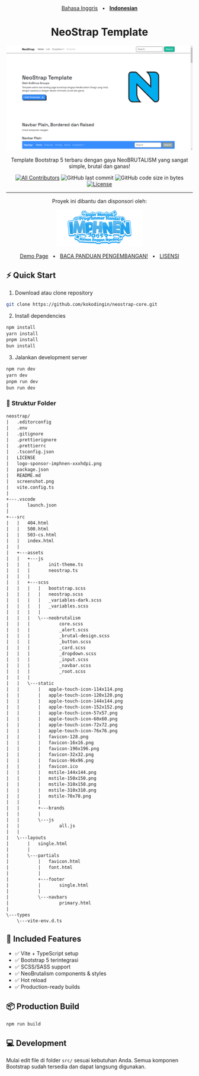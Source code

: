 <div align="center" style="margin-bottom: 1rem">
  <a href="./README.md">Bahasa Inggris</a>
  <span style="margin-left: .5rem;margin-right: .5rem">•</span>
  <a href="./README-id.md"><strong>Indonesian</strong></a>
</div>

<h1 align="center">NeoStrap Template</h1>

![Screenshot](./screenshot.png)

<p align="center">Template Bootstrap 5 terbaru dengan gaya NeoBRUTALISM yang sangat simple, brutal dan ganas!</p>


<div align="center">

  [![All Contributors](https://img.shields.io/github/contributors/kokodingin/neostrap-core)](https://github.com/kokodingin/neostrap-core/graphs/contributors)
  ![GitHub last commit](https://img.shields.io/github/last-commit/kokodingin/neostrap-core.svg)
  ![GitHub code size in bytes](https://img.shields.io/github/languages/code-size/kokodingin/neostrap-core)
  [![License](https://img.shields.io/github/license/kokodingin/neostrap-core.svg)](LICENSE)
  
  <hr />

  <p>Proyek ini dibantu dan disponsori oleh:</p>

  <div style="text-align: center">
    <a href="https://www.facebook.com/groups/programmerhandal/">
      <img src="./logo-sponsor-imphnen-xxxhdpi.png" height="100px" />
    </a>
  </div>

  <p align="center">
    <a href="http://neostrap.kokodingin.id">Demo Page</a>
    <span style="margin-left: .5rem;margin-right: .5rem">•</span>
    <a href="./CONTRIBUTE.md">BACA PANDUAN PENGEMBANGAN!</a>
    <span style="margin-left: .5rem;margin-right: .5rem">•</span>
    <a href="./LICENSE">LISENSI</a>
  </p>
</div>

## ⚡ Quick Start

1. Download atau clone repository
```bash
git clone https://github.com/kokodingin/neostrap-core.git
```

2. Install dependencies
```bash
npm install
yarn install
pnpm install
bun install
```

3. Jalankan development server
```bash
npm run dev
yarn dev
pnpm run dev
bun run dev
```

### 📁 Struktur Folder
```
neostrap/
|   .editorconfig
|   .env
|   .gitignore
|   .prettierignore
|   .prettierrc
|   .tsconfig.json
|   LICENSE
|   logo-sponsor-imphnen-xxxhdpi.png
|   package.json
|   README.md
|   screenshot.png
|   vite.config.ts
|
+---.vscode
|       launch.json
|
+---src
|   |   404.html
|   |   500.html
|   |   503-cs.html
|   |   index.html
|   |
|   +---assets
|   |   +---js
|   |   |       init-theme.ts
|   |   |       neostrap.ts
|   |   |
|   |   +---scss
|   |   |   |   bootstrap.scss
|   |   |   |   neostrap.scss
|   |   |   |   _variables-dark.scss
|   |   |   |   _variables.scss
|   |   |   |
|   |   |   \---neobrutalism
|   |   |           core.scss
|   |   |           _alert.scss
|   |   |           _brutal-design.scss
|   |   |           _button.scss
|   |   |           _card.scss
|   |   |           _dropdown.scss
|   |   |           _input.scss
|   |   |           _navbar.scss
|   |   |           _root.scss
|   |   |
|   |   \---static
|   |       |   apple-touch-icon-114x114.png
|   |       |   apple-touch-icon-120x120.png
|   |       |   apple-touch-icon-144x144.png
|   |       |   apple-touch-icon-152x152.png
|   |       |   apple-touch-icon-57x57.png
|   |       |   apple-touch-icon-60x60.png
|   |       |   apple-touch-icon-72x72.png
|   |       |   apple-touch-icon-76x76.png
|   |       |   favicon-128.png
|   |       |   favicon-16x16.png
|   |       |   favicon-196x196.png
|   |       |   favicon-32x32.png
|   |       |   favicon-96x96.png
|   |       |   favicon.ico
|   |       |   mstile-144x144.png
|   |       |   mstile-150x150.png
|   |       |   mstile-310x150.png
|   |       |   mstile-310x310.png
|   |       |   mstile-70x70.png
|   |       |
|   |       +---brands
|   |       |
|   |       \---js
|   |               all.js
|   |
|   \---layouts
|       |   single.html
|       |
|       \---partials
|           |   favicon.html
|           |   font.html
|           |
|           +---footer
|           |       single.html
|           |
|           \---navbars
|                   primary.html
|
\---types
    \---vite-env.d.ts
```

## 📁 Included Features
- ✅ Vite + TypeScript setup
- ✅ Bootstrap 5 terintegrasi
- ✅ SCSS/SASS support
- ✅ NeoBrutalism components & styles
- ✅ Hot reload
- ✅ Production-ready builds

## 📦 Production Build
```bash
npm run build
```

## 💻 Development
Mulai edit file di folder `src/` sesuai kebutuhan Anda. Semua komponen Bootstrap sudah tersedia dan dapat langsung digunakan.